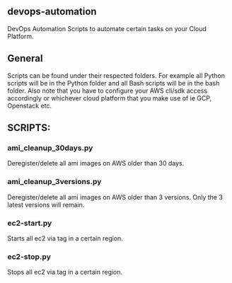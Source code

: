 ## devops-automation
DevOps Automation Scripts to automate certain tasks on your Cloud Platform.

## General
Scripts can be found under their respected folders. For example all Python scripts will be in the Python folder and all Bash scripts will be in the bash folder. Also note that you have to configure your AWS cli/sdk access accordingly or whichever cloud platform that you make use of ie GCP, Openstack etc.

## SCRIPTS:

### ami_cleanup_30days.py
Deregister/delete all ami images on AWS older than 30 days.

### ami_cleanup_3versions.py
Deregister/delete all ami images on AWS older than 3 versions. Only the 3 latest versions will remain.

### ec2-start.py
Starts all ec2 via tag in a certain region.

### ec2-stop.py
Stops all ec2 via tag in a certain region.